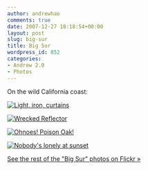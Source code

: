 ```yaml
---
author: andrewhao
comments: true
date: 2007-12-27 18:18:54+00:00
layout: post
slug: big-sur
title: Big Sur
wordpress_id: 852
categories:
- Andrew 2.0
- Photos
---
```


On the wild California coast:

[![Light, iron, curtains](http://farm3.static.flickr.com/2359/2140119585_0d17c1f0ef.jpg)](http://www.flickr.com/photos/andrewhao/2140119585/)

[![Wrecked Reflector](http://farm3.static.flickr.com/2142/2140916366_7390a45670.jpg)](http://www.flickr.com/photos/andrewhao/2140916366/)

[![Ohnoes! Poison Oak!](http://farm3.static.flickr.com/2086/2140131477_a8a0b73af9.jpg)](http://www.flickr.com/photos/andrewhao/2140131477/)

[![Nobody's lonely at sunset](http://farm3.static.flickr.com/2373/2140134259_2a2f665fd8.jpg)](http://www.flickr.com/photos/andrewhao/2140134259/)

[See the rest of the "Big Sur" photos on Flickr »](http://www.flickr.com/photos/andrewhao/sets/72157603557983205/)
